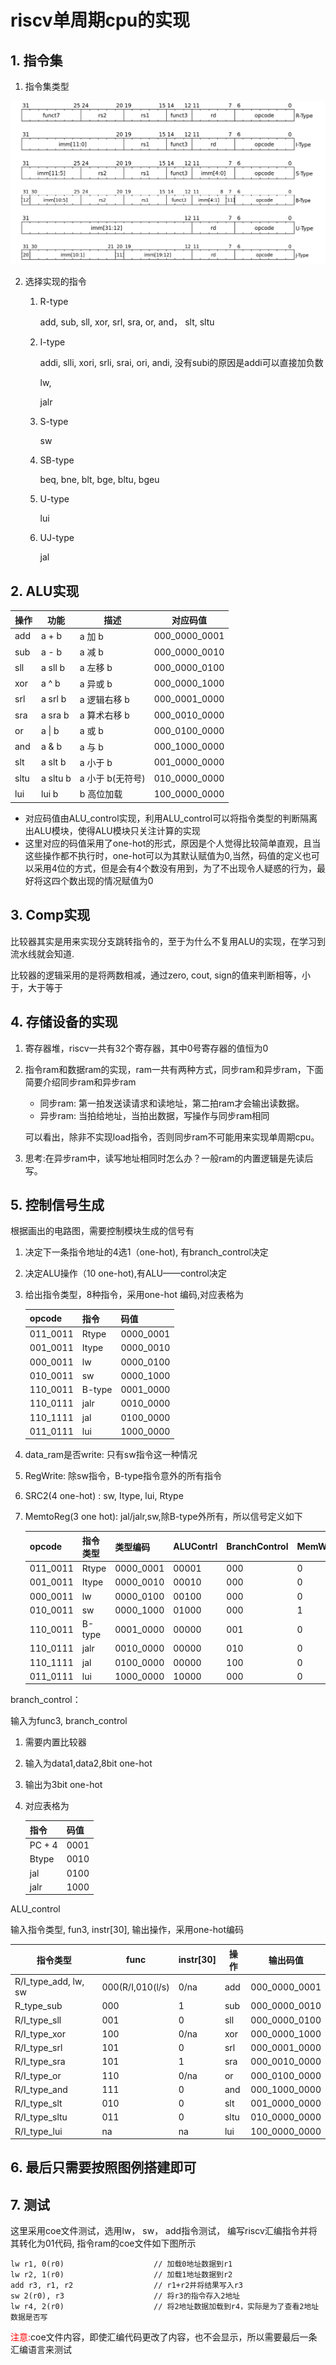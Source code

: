 # riscv单周期cpu的实现

## 1. 指令集

1. 指令集类型

![instruct_set](src/inst_set.png)

2. 选择实现的指令

   1. R-type

      add, sub, sll, xor, srl,  sra, or, and， slt, sltu

   2. I-type

      addi, slli, xori, srli, srai, ori, andi,			没有subi的原因是addi可以直接加负数

      lw,

      jalr

   3. S-type

      sw

   4. SB-type

      beq, bne, blt, bge, bltu, bgeu

   5. U-type

      lui

   6. UJ-type

      jal



## 2. ALU实现

| 操作 | 功能     | 描述             | 对应码值      |
| ---- | -------- | ---------------- | ------------- |
| add  | a + b    | a 加 b           | 000_0000_0001 |
| sub  | a - b    | a 减 b           | 000_0000_0010 |
| sll  | a sll b  | a 左移 b         | 000_0000_0100 |
| xor  | a ^ b    | a 异或 b         | 000_0000_1000 |
| srl  | a srl b  | a 逻辑右移 b     | 000_0001_0000 |
| sra  | a sra b  | a 算术右移 b     | 000_0010_0000 |
| or   | a \| b   | a 或 b           | 000_0100_0000 |
| and  | a & b    | a 与 b           | 000_1000_0000 |
| slt  | a slt b  | a 小于 b         | 001_0000_0000 |
| sltu | a sltu b | a 小于 b(无符号) | 010_0000_0000 |
| lui  | lui b    | b 高位加载       | 100_0000_0000 |

* 对应码值由ALU_control实现，利用ALU_control可以将指令类型的判断隔离出ALU模块，使得ALU模块只关注计算的实现
* 这里对应的码值采用了one-hot的形式，原因是个人觉得比较简单直观，且当这些操作都不执行时，one-hot可以为其默认赋值为0,当然，码值的定义也可以采用4位的方式，但是会有4个数没有用到，为了不出现令人疑惑的行为，最好将这四个数出现的情况赋值为0



## 3. Comp实现

比较器其实是用来实现分支跳转指令的，至于为什么不复用ALU的实现，在学习到流水线就会知道.

比较器的逻辑采用的是将两数相减，通过zero, cout, sign的值来判断相等，小于，大于等于



## 4. 存储设备的实现

1. 寄存器堆，riscv一共有32个寄存器，其中0号寄存器的值恒为0

2. 指令ram和数据ram的实现，ram一共有两种方式，同步ram和异步ram，下面简要介绍同步ram和异步ram

   * 同步ram: 第一拍发送读请求和读地址，第二拍ram才会输出读数据。
   * 异步ram: 当拍给地址，当拍出数据，写操作与同步ram相同

   可以看出，除非不实现load指令，否则同步ram不可能用来实现单周期cpu。

3. 思考:在异步ram中，读写地址相同时怎么办？一般ram的内置逻辑是先读后写。



## 5. 控制信号生成

根据画出的电路图，需要控制模块生成的信号有

1. 决定下一条指令地址的4选1（one-hot), 有branch_control决定

2. 决定ALU操作（10 one-hot),有ALU——control决定

3. 给出指令类型，8种指令，采用one-hot 编码,对应表格为

   | opcode   | 指令   | 码值      |
   | -------- | ------ | --------- |
   | 011_0011 | Rtype  | 0000_0001 |
   | 001_0011 | Itype  | 0000_0010 |
   | 000_0011 | lw     | 0000_0100 |
   | 010_0011 | sw     | 0000_1000 |
   | 110_0011 | B-type | 0001_0000 |
   | 110_0111 | jalr   | 0010_0000 |
   | 110_1111 | jal    | 0100_0000 |
   | 011_0111 | lui    | 1000_0000 |

4. data_ram是否write: 只有sw指令这一种情况

5. RegWrite: 除sw指令，B-type指令意外的所有指令

6. SRC2(4 one-hot) : sw, Itype, lui, Rtype

7. MemtoReg(3 one hot): jal/jalr,sw,除B-type外所有，所以信号定义如下

   | opcode   | 指令类型 | 类型编码  | ALUContrl | BranchControl | MemWrite | RegWrite | AluSrc | MemtoReg |
   | -------- | -------- | --------- | --------- | ------------- | -------- | -------- | ------ | -------- |
   | 011_0011 | Rtype    | 0000_0001 | 00001     | 000           | 0        | 1        | 0001   | 001      |
   | 001_0011 | Itype    | 0000_0010 | 00010     | 000           | 0        | 1        | 0010   | 001      |
   | 000_0011 | lw       | 0000_0100 | 00100     | 000           | 0        | 1        | 0010   | 010      |
   | 010_0011 | sw       | 0000_1000 | 01000     | 000           | 1        | 0        | 0100   | 000      |
   | 110_0011 | B-type   | 0001_0000 | 00000     | 001           | 0        | 0        | 0000   | 000      |
   | 110_0111 | jalr     | 0010_0000 | 00000     | 010           | 0        | 1        | 0000   | 100      |
   | 110_1111 | jal      | 0100_0000 | 00000     | 100           | 0        | 1        | 0000   | 100      |
   | 011_0111 | lui      | 1000_0000 | 10000     | 000           | 0        | 1        | 1000   | 001      |

   



branch_control：

输入为func3, branch_control

1. 需要内置比较器

2. 输入为data1,data2,8bit one-hot

3. 输出为3bit one-hot

4. 对应表格为

   | 指令   | 码值 |
   | ------ | ---- |
   | PC + 4 | 0001 |
   | Btype  | 0010 |
   | jal    | 0100 |
   | jalr   | 1000 |



ALU_control

输入指令类型, fun3, instr[30], 输出操作，采用one-hot编码

| 指令类型              | func             | instr[30] | 操作 | 输出码值      |
| --------------------- | ---------------- | --------- | ---- | ------------- |
| R/I_type_add,  lw, sw | 000(R/I,010(l/s) | 0/na      | add  | 000_0000_0001 |
| R_type_sub            | 000              | 1         | sub  | 000_0000_0010 |
| R/I_type_sll          | 001              | 0         | sll  | 000_0000_0100 |
| R/I_type_xor          | 100              | 0/na      | xor  | 000_0000_1000 |
| R/I_type_srl          | 101              | 0         | srl  | 000_0001_0000 |
| R/I_type_sra          | 101              | 1         | sra  | 000_0010_0000 |
| R/I_type_or           | 110              | 0/na      | or   | 000_0100_0000 |
| R/I_type_and          | 111              | 0         | and  | 000_1000_0000 |
| R/I_type_slt          | 010              | 0         | slt  | 001_0000_0000 |
| R/I_type_sltu         | 011              | 0         | sltu | 010_0000_0000 |
| R/I_type_lui          | na               | na        | lui  | 100_0000_0000 |



## 6. 最后只需要按照图例搭建即可



## 7. 测试

这里采用coe文件测试，选用lw， sw， add指令测试， 编写riscv汇编指令并将其转化为01代码, 指令ram的coe文件如下图所示

```
lw r1, 0(r0)					// 加载0地址数据到r1
lw r2, 1(r0)					// 加载1地址数据到r2
add r3, r1, r2					// r1+r2并将结果写入r3
sw 2(r0), r3					// 将r3的指令存入2地址
lw r4, 2(r0)					// 将2地址数据加载到r4，实际是为了查看2地址数据是否写
```

<font color='red'>注意:</font>coe文件内容，即使汇编代码更改了内容，也不会显示，所以需要最后一条汇编语言来测试
